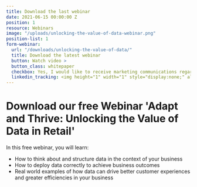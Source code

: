 ```yaml
---
title: Download the last webinar
date: 2021-06-15 00:00:00 Z
position: 1
resource: Webinars
image: "/uploads/unlocking-the-value-of-data-webinar.png"
position-list: 1
form-webinar:
  url: "/downloads/unlocking-the-value-of-data/"
  title: Download the latest webinar
  button: Watch video >
  button_class: whitepaper
  checkbox: Yes, I would like to receive marketing communications regarding Dressipi products and services. You can opt-out at any time from the emails you receive
  linkedin_tracking: <img height="1" width="1" style="display:none;" alt="" src="https://dc.ads.linkedin.com/collect/?pid=300788&conversionId=551785&fmt=gif">
---
```


# Download our free Webinar 'Adapt and Thrive: Unlocking the Value of Data in Retail'

In this free webinar, you will learn:

+ How to think about and structure data in the context of your business
+ How to deploy data correctly to achieve business outcomes
+ Real world examples of how data can drive better customer experiences and greater efficiencies in your business